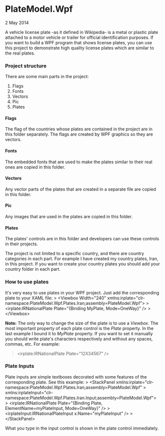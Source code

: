 PlateModel.Wpf
==============

2 May 2014

A vehicle license plate -as it defined in Wikipedia- is a metal or plastic plate attached to a motor vehicle or trailer for official identification purposes.
If you want to build a WPF program that shows license plates, you can use this project to demonstrate high quality license plates which are similar to the real plates.

<h3>Project structure</h3>
There are some main parts in the project:
<ol>
  <li>Flags</li>
  <li>Fonts</li>
  <li>Vectors</li>
  <li>Pic</li>
  <li>Plates</li>
</ol>

<h4>Flags</h4>
The flag of the countries whose plates are contained in the project are in this folder separately. The flags are created by WPF graphics so they are vectors.

<h4>Fonts</h4>
The embedded fonts that are used to make the plates similar to their real ones are copied in this folder.

<h4>Vectors</h4>
Any vector parts of the plates that are created in a separate file are copied in this folder.

<h4>Pic</h4>
Any images that are used in the plates are copied in this folder.

<h4>Plates</h4>
The plates' controls are in this folder and developers can use these controls in their projects.

The project is not limited to a specific country, and there are country categories in each part. For example I have created my country plates, Iran, in this project. If you want to create your country plates you should add your country folder in each part.

<h3>How to use plates</h3>
It's very easy to use plates in your WPF project. Just add the corresponding plate to your XAML file:
> &lt;Viewbox Width="240" xmlns:irplate="clr-namespace:PlateModel.Wpf.Plates.Iran;assembly=PlateModel.Wpf"&gt;
>   &lt;irplate:IRNationalPlate Plate="{Binding MyPlate, Mode=OneWay}" /&gt;
> &lt;/Viewbox&gt;

<b>Note:</b> The only way to change the size of the plate is to use a _Viewbox_.
The most important property of each plate control is the _Plate_ property. In the last example I bound it to _MyPlate_ property.
If you want to set it manually you should write plate's characters respectively and without any spaces, commas, etc.
For example:
> &lt;irplate:IRNationalPlate Plate="12X34567" /&gt;

<h3>Plate Inputs</h3>
Plate inputs are simple textboxes decorated with some features of the corresponding plate. See this example:
> &lt;StackPanel xmlns:irplate="clr-namespace:PlateModel.Wpf.Plates.Iran;assembly=PlateModel.Wpf"
>            xmlns:irplateInput="clr-namespace:PlateModel.Wpf.Plates.Iran.Input;assembly=PlateModel.Wpf"&gt;
>   &lt;irplate:IRNationalPlate Plate="{Binding Plate, ElementName=myPlateInput, Mode=OneWay}" /&gt;
>   &lt;irplateInput:IRNationalPlateInput x:Name="myPlateInput" /&gt;
> &lt;/StackPanel&gt;

What you type in the input control is shown in the plate control immediately.

